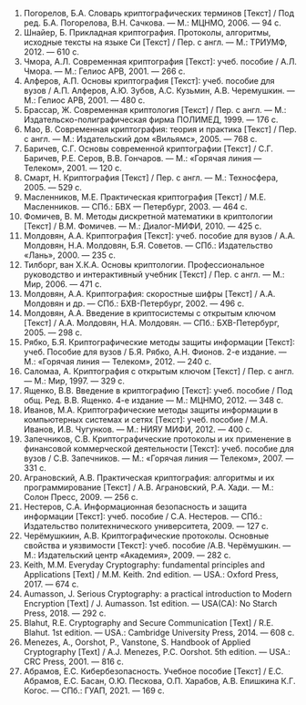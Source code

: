 
1. Погорелов, Б.А. Словарь криптографических терминов [Текст] / Под ред. Б.А. Погорелова, В.Н. Сачкова. — М.: МЦНМО, 2006. — 94 с.
2. Шнайер, Б. Прикладная криптография. Протоколы, алгоритмы, исходные тексты на языке Си [Текст] / Пер. с англ. — М.: ТРИУМФ, 2012. — 610 с.
3. Чмора, А.Л. Современная криптография [Текст]: учеб. пособие / А.Л. Чмора. — М.: Гелиос АРВ, 2001. — 266 с.
4. Алферов, А.П. Основы криптография [Текст]: учеб. пособие для вузов / А.П. Алферов, А.Ю. Зубов, А.С. Кузьмин, А.В. Черемушкин. — М.: Гелиос АРВ, 2001. — 480 с.
5. Брассар, Ж. Современная криптология [Текст] / Пер. с англ. — М.: Издательско-полиграфическая фирма ПОЛИМЕД, 1999. — 176 с.
6. Мао, В. Современная криптография: теория и практика [Текст] / Пер. с англ. — М.: Издательский дом «Вильямс», 2005. — 768 с.
7. Баричев, С.Г. Основы современной криптографии [Текст] / С.Г. Баричев, Р.Е. Серов, В.В. Гончаров. — М.: «Горячая линия — Телеком», 2001. — 120 с.
8. Смарт, Н. Криптография [Текст] / Пер. с англ. — М.: Техносфера, 2005. — 529 с.
9. Масленников, М.Е. Практическая криптография [Текст] / М.Е. Масленников. — СПб.: БВХ — Петербург, 2003. — 464 с.
10. Фомичев, В. М. Методы дискретной математики в криптологии [Текст] / В.М. Фомичев. — М.: Диалог-МИФИ, 2010. — 425 с.
11. Молдовян, А.А. Криптография [Текст]: учеб. пособие для вузов / А.А. Молдовян, Н.А. Молдовян, Б.Я. Советов. — СПб.: Издательство «Лань», 2000. — 235 с.
12. Тилборг, ван Х.К.А. Основы криптологии. Профессиональное руководство и интерактивный учебник [Текст] / Пер. с англ. — М.: Мир, 2006. — 471 с.
13. Молдовян, А.А. Криптография: скоростные шифры [Текст] / А.А. Молдовян и др. — СПб.: БХВ-Петербург, 2002. — 496 с.
14. Молдовян, А.А. Введение в криптосистемы с открытым ключом [Текст] / А.А. Молдовян, Н.А. Молдовян. — СПб.: БХВ-Петербург, 2005. — 298 с.
15. Рябко, Б.Я. Криптографические методы защиты информации [Текст]: учеб. Пособие для вузов / Б.Я. Рябко, А.Н. Фионов. 2-е издание. — М.: «Горячая линия — Телеком», 2012. — 240 с.
16. Саломаа, А. Криптография с открытым ключом [Текст] / Пер. с англ. — М.: Мир, 1997. — 329 с.
17. Ященко, В.В. Введение в криптографию [Текст]: учеб. пособие / Под общ. Ред. В.В. Ященко. 4-е издание — М.: МЦНМО, 2012. — 348 с.
18. Иванов, М.А. Криптографические методы защиты информации в компьютерных системах и сетях [Текст]: учеб. пособие / М.А. Иванов, И.В. Чугунков. — М.: НИЯУ МИФИ, 2012. — 400 с.
19. Запечников, С.В. Криптографические протоколы и их применение в финансовой коммерческой деятельности [Текст]: учеб. пособие для вузов / С.В. Запечников. — М.: «Горячая линия — Телеком», 2007. — 331 с.
20. Аграновский, А.В. Практическая криптография: алгоритмы и их программирование [Текст] / А.В. Аграновский, Р.А. Хади. — М.: Солон Пресс, 2009. — 256 с.
21. Нестеров, С.А. Информационная безопасность и защита информации [Текст]: учеб. пособие / С.А. Нестеров. — СПб.: Издательство политехнического университета, 2009. — 127 с.
22. Черёмушкиин, А.В. Криптографические протоколы. Основные свойства и уязвимости [Текст]: учеб. пособие /А.В. Черёмушкин. — М.: Издательский центр «Академия», 2009. — 282 с.
23. Keith, M.M. Everyday Cryptography: fundamental principles and Applications [Text] / M.M. Keith. 2nd edition. — USA.: Oxford Press, 2017. — 674 с.
24. Aumasson, J. Serious Cryptography: a practical introduction to Modern Encryption [Text] / J. Aumasson. 1st edition. — USA(CA): No Starch Press, 2018. — 292 с.
25. Blahut, R.E. Cryptography and Secure Communication [Text] / R.E. Blahut. 1st edition. — USA.: Cambridge University Press, 2014. — 608 с.
26. Menezes, A., Oorshot, P., Vanstone, S. Handbook of Applied Cryptography [Text] / A.J. Menezes, P.C. Oorshot. 5th edition. — USA.: CRC Press, 2001. — 816 с.
27. Абрамов, Е.С. Кибербезопасность. Учебное пособие [Текст] / Е.С. Абрамов, Е.С. Басан, О.Ю. Пескова, О.П. Харабов, А.В. Епишкина К.Г. Когос. — СПб.: ГУАП, 2021. — 169 с.
